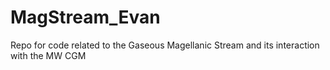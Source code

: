 # MagStream_Evan

Repo for code related to the Gaseous Magellanic Stream and its interaction with the MW CGM
